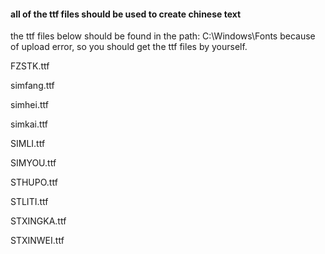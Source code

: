 #### all of the ttf files should be used to create chinese text

the ttf files below should be found in the path: C:\Windows\Fonts
because of upload error, so you should get the ttf files by yourself.

FZSTK.ttf

simfang.ttf

simhei.ttf

simkai.ttf

SIMLI.ttf

SIMYOU.ttf

STHUPO.ttf

STLITI.ttf

STXINGKA.ttf

STXINWEI.ttf
